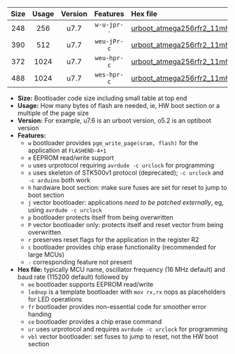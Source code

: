 |Size|Usage|Version|Features|Hex file|
|:-:|:-:|:-:|:-:|:--|
|248|256|u7.7|`w-u-jpr--`|[urboot_atmega256rfr2_11mhz0592_9600bps_lednop_ur_vbl.hex](https://raw.githubusercontent.com/stefanrueger/urboot.hex/main/mcus/atmega256rfr2/fcpu_11mhz0592/9600_bps/urboot_atmega256rfr2_11mhz0592_9600bps_lednop_ur_vbl.hex)|
|390|512|u7.7|`weu-jPr-c`|[urboot_atmega256rfr2_11mhz0592_9600bps_ee_lednop_fr_ce_ur_vbl.hex](https://raw.githubusercontent.com/stefanrueger/urboot.hex/main/mcus/atmega256rfr2/fcpu_11mhz0592/9600_bps/urboot_atmega256rfr2_11mhz0592_9600bps_ee_lednop_fr_ce_ur_vbl.hex)|
|372|1024|u7.7|`weu-hpr-c`|[urboot_atmega256rfr2_11mhz0592_9600bps_ee_lednop_fr_ce_ur.hex](https://raw.githubusercontent.com/stefanrueger/urboot.hex/main/mcus/atmega256rfr2/fcpu_11mhz0592/9600_bps/urboot_atmega256rfr2_11mhz0592_9600bps_ee_lednop_fr_ce_ur.hex)|
|488|1024|u7.7|`wes-hpr-c`|[urboot_atmega256rfr2_11mhz0592_9600bps_ee_lednop_fr_ce.hex](https://raw.githubusercontent.com/stefanrueger/urboot.hex/main/mcus/atmega256rfr2/fcpu_11mhz0592/9600_bps/urboot_atmega256rfr2_11mhz0592_9600bps_ee_lednop_fr_ce.hex)|

- **Size:** Bootloader code size including small table at top end
- **Usage:** How many bytes of flash are needed, ie, HW boot section or a multiple of the page size
- **Version:** For example, u7.6 is an urboot version, o5.2 is an optiboot version
- **Features:**
  + `w` bootloader provides `pgm_write_page(sram, flash)` for the application at `FLASHEND-4+1`
  + `e` EEPROM read/write support
  + `u` uses urprotocol requiring `avrdude -c urclock` for programming
  + `s` uses skeleton of STK500v1 protocol (deprecated); `-c urclock` and `-c arduino` both work
  + `h` hardware boot section: make sure fuses are set for reset to jump to boot section
  + `j` vector bootloader: applications *need to be patched externally*, eg, using `avrdude -c urclock`
  + `p` bootloader protects itself from being overwritten
  + `P` vector bootloader only: protects itself and reset vector from being overwritten
  + `r` preserves reset flags for the application in the register R2
  + `c` bootloader provides chip erase functionality (recommended for large MCUs)
  + `-` corresponding feature not present
- **Hex file:** typically MCU name, oscillator frequency (16 MHz default) and baud rate (115200 default) followed by
  + `ee` bootloader supports EEPROM read/write
  + `lednop` is a template bootloader with `mov rx,rx` nops as placeholders for LED operations
  + `fr` bootloader provides non-essential code for smoother error handing
  + `ce` bootloader provides a chip erase command
  + `ur` uses urprotocol and requires `avrdude -c urclock` for programming
  + `vbl` vector bootloader: set fuses to jump to reset, not the HW boot section
